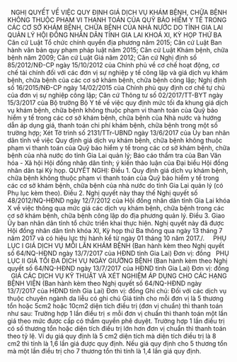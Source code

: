 <jsontable name="bang_0"> </jsontable>
 
NGHỊ QUYẾT
VỀ
VIỆC QUY ĐỊNH GIÁ DỊCH VỤ KHÁM BỆNH, CHỮA BỆNH KHÔNG THUỘC PHẠM VI THANH TOÁN
CỦA QUỸ BẢO HIỂM Y TẾ TRONG CÁC CƠ SỞ KHÁM BỆNH, CHỮA BỆNH CỦA NHÀ NƯỚC DO TỈNH
GIA LAI QUẢN LÝ
HỘI ĐỒNG NHÂN DÂN TỈNH GIA LAI
KHOÁ XI, KỲ HỌP THỨ BA
Căn cứ Luật Tổ chức chính quyền
địa phương năm 2015;
Căn cứ Luật Ban hành văn bản quy
phạm pháp luật năm 2015;
Căn cứ Luật Khám bệnh, chữa bệnh năm 2009;
Căn cứ Luật Giá năm 2012;
Căn cứ Nghị định số 85/2012/NĐ-CP 
ngày 15/10/2012 của Chính phủ về cơ chế hoạt động, cơ chế tài chính đối với các
đơn vị sự nghiệp y tế công lập và giá dịch vụ khám bệnh, chữa bệnh của các cơ
sở khám bệnh, chữa bệnh công lập; Nghị định số
16/2015/NĐ-CP  ngày 14/02/2015 của Chính phủ quy định cơ chế tự chủ của đơn vị sự
nghiệp công lập;
Căn cứ Thông tư số 02/2017/TT-BYT 
ngày 15/3/2017 của Bộ trưởng Bộ Y tế về việc quy định mức tối đa khung giá dịch vụ khám bệnh, chữa bệnh
không thuộc phạm vi thanh toán của Quỹ bảo hiểm y
tế trong các cơ sở khám bệnh, chữa bệnh của Nhà nước và hướng dẫn áp dụng giá, thanh toán chi phí khám
bệnh, chữa bệnh trong một số trường hợp;
Xét Tờ trình số 2131/TTr-UBND ngày 13/6/2017 của Ủy ban nhân dân tỉnh về việc Quy định giá
dịch vụ khám bệnh, chữa bệnh không thuộc phạm vi
thanh toán của Quỹ bảo hiểm y tế trong các cơ sở khám bệnh, chữa
bệnh của nhà nước do tỉnh Gia Lai quản lý; Báo cáo thẩm tra của Ban Văn hóa -
Xã hội Hội đồng nhân dân tỉnh; ý kiến thảo luận của
Đại biểu Hội đồng nhân dân tại Kỳ họp.
QUYẾT NGHỊ:
Điều 1. Quy
định giá dịch vụ khám bệnh, chữa bệnh không thuộc phạm vi thanh toán của Quỹ
bảo hiểm y tế trong các cơ sở khám bệnh, chữa bệnh của nhà nước do tỉnh Gia Lai
quản lý (có Phụ lục kèm theo).
Điều 2. Nghị
quyết này thay thế Nghị quyết số 48/2012/NQ-HĐND  ngày 12/7/2012 của Hội đồng
nhân dân tỉnh Gia Lai khóa X về việc thông qua mức giá các dịch vụ khám bệnh,
chữa bệnh trong các cơ sở khám bệnh, chữa bệnh công lập do địa phương quản lý.
Điều 3. Giao
Ủy ban nhân dân tỉnh tổ chức triển khai thực hiện.
Nghị quyết này đã được Hội đồng nhân
dân tỉnh khóa XI, Kỳ họp thứ Ba thông qua ngày 13 tháng 7 năm 2017 và có hiệu
lực thi hành kể từ ngày 01 tháng 10 năm 2017./.
 
<jsontable name="bang_1"> </jsontable>
 
PHỤ LỤC I
GIÁ
DỊCH VỤ MỖI LẦN KHÁM BỆNH
(Ban hành kèm theo Nghị quyết số 64/NQ-HĐND ngày 13/7/2017 của HĐND tỉnh Gia
Lai)
Đơn
vị: đồng
<jsontable name="bang_2"> </jsontable>
 
PHỤ LỤC II
GIÁ
TỐI ĐA DỊCH VỤ NGÀY GIƯỜNG BỆNH
(Ban hành kèm theo Nghị quyết số 64/NQ-HĐND ngày 13/7/2017 của HĐND tỉnh Gia Lai)
Đơn
vị: đồng
<jsontable name="bang_3"> </jsontable>
 
GIÁ
CÁC DỊCH VỤ KỸ THUẬT VÀ XÉT NGHIỆM ÁP DỤNG CHO CÁC HẠNG BỆNH VIỆN
(Ban hành kèm theo Nghị quyết số 64/NQ-HĐND ngày 13/7/2017
của HĐND tỉnh Gia Lai)
Đơn
vị: đồng
<jsontable name="bang_4"> </jsontable>
Ghi chú: Đối
với các dịch vụ thuộc chuyên ngành da liễu có ghi chú Giá tính cho mỗi đơn vị
là 5 thương tổn hoặc 5cm2 hoặc 10cm2 diện tích điều trị (đơn vị chuẩn) thì
thanh toán như sau: Trường hợp 1 lần điều trị ≤ mỗi đơn vị chuẩn thì thanh toán một lần giá theo mức được cấp có thẩm quyền phê duyệt.
Trường hợp 1 lần điều trị có số thương tổn hoặc diện tích
điều trị lớn hơn đơn vị chuẩn thì thanh toán theo tỷ lệ. Ví dụ giá quy định là
5 cm2 diện tích mà diện tích điều trị là 8 cm2 thì tính là
1,6 lần giá được quy định. Nếu giá quy định cho 5 thương tổn mà một lần điều trị cho 7
thương tổn thì tính là 1,4 lần giá quy định.